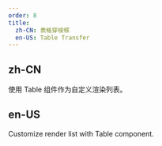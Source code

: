 ```yaml
---
order: 8
title:
  zh-CN: 表格穿梭框
  en-US: Table Transfer
---
```


## zh-CN

使用 Table 组件作为自定义渲染列表。

## en-US

Customize render list with Table component.
